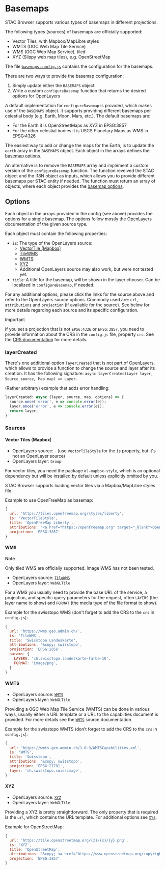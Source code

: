 # Basemaps

STAC Browser supports various types of basemaps in different projections.

The following types (sources) of basemaps are officially supported:

- Vector Tiles, with Mapbox/MapLibre styles
- WMTS (OGC Web Map Tile Service)
- WMS (OGC Web Map Service), tiled
- XYZ (Slippy web map tiles), e.g. OpenStreetMap

The file [`basemaps.config.js`](../basemaps.config.js) contains the configuration for the basemaps.

There are two ways to provide the basemap configuration:

1. Simply update either the `BASEMAPS` object
2. Write a custom `configureBasemap` function that returns the desired options for OpenLayers

A default implementation for `configureBasemap` is provided, which makes use of the `BASEMAPS` object.
It supports providing different basemaps per celestial body (e.g. Earth, Moon, Mars, etc.).
The default basemaps are:

- For the Earth it is OpenStreetMaps as XYZ in EPSG:3857
- For the other celestial bodies it is USGS Planetary Maps as WMS in EPSG:4326

The easiest way to add or change the maps for the Earth, is to update the `earth` array in the `BASEMAPS` object.
Each object in the arrays defines the [basemap options](#options).

An alternative is to remove the `BASEMAPS` array and implement a custom version of the `configureBasemap` function.
The function reveived the STAC object and the I18N object as inputs, which allows you to provide different basemaps per STAC entity if needed.
The function must return an array of objects, where each object provides the [basemap options](#options).

## Options

Each object in the arrays provided in the config (see above) provides the options for a single basemap.
The options follow mostly the OpenLayers documentation of the given source type.

Each object must contain the following properties:

- `is`: The type of the OpenLayers source:
  - [VectorTile (Mapbox)](#vector-tiles-mapbox)
  - [TileWMS](#wms)
  - [WMTS](#wmts)
  - [XYZ](#xyz)
  - Additional OpenLayers source may also work, but were not tested yet.
- `title`: A title for the basemap, will be shown in the layer chooser. Can be localized in `configureBasemap`, if needed.

For any additional options, please click the links for the source above and refer to the OpenLayers source options.
Commonly used are: `url`, `attributions` and `projection` (if available for the source).
See below for more details regarding each source and its specific configuration.

> [!IMPORTANT]
> If you set a projection that is not `EPSG:4326` or `EPSG:3857`, you need to provide information about the
> CRS in the `config.js` file, property `crs`. See the [CRS documentation](options.md#crs) for more details.

### layerCreated

There's one additional option `layerCreated` that is not part of OpenLayers,
which allows to provide a function to change the source and layer after its creation.
It has the following signature: `async layerCreated(Layer layer, Source source, Map map) => Layer`.

(Rather arbitrary) example that adds error handling:

```js
layerCreated: async (layer, source, map, options) => {
  source.once('error', e => console.error(e));
  layer.once('error', e => console.error(e));
  return layer;
}
```

### Sources

#### Vector Tiles (Mapbox)

- OpenLayers source: - (use `VectorTileStyle` for the `is` property, but it's not an OpenLayer source)
- OpenLayers layer: `Group`

For vector tiles, you need the package `ol-mapbox-style`, which is an optional dependency
but will be installed by default unless explicitly omitted by you.

STAC Browser supports loading vector tiles via a Mapbox/MapLibre styles file.

Example to use OpenFreeMap as basemap:

```js
{
  url: 'https://tiles.openfreemap.org/styles/liberty',
  is: 'VectorTileStyle',
  title: 'OpenFreeMap Liberty',
  attributions: '<a href="https://openfreemap.org" target="_blank">OpenFreeMap</a> <a href="https://www.openmaptiles.org/" target="_blank">© OpenMapTiles</a> Data from <a href="https://www.openstreetmap.org/copyright" target="_blank">OpenStreetMap</a>',
  projection: 'EPSG:3857'
}
```

#### WMS

> [!NOTE]
> Only tiled WMS are officially supported. Image WMS has not been tested.

- OpenLayers source: [`TileWMS`](https://openlayers.org/en/latest/apidoc/module-ol_source_TileWMS-TileWMS.html)
- OpenLayers layer: `WebGLTile`

For a WMS you usually need to provide the base URL of the service, a projection, and specific query parameters for the request,
often `LAYERS` (the layer name to show) and `FORMAT` (the media type of the file format to show).

Example for the swisstopo WMS (don't forget to add the CRS to the `crs` in `config.js`):

```js
{
  url: 'https://wms.geo.admin.ch/',
  is: 'TileWMS',
  title: 'Swisstopo Landeskarte',
  attributions: '&copy; swisstopo',
  projection: 'EPSG:2056',
  params: {
    LAYERS: 'ch.swisstopo.landeskarte-farbe-10',
    FORMAT: 'image/png',
  }
}
```

#### WMTS

- OpenLayers source: [`WMTS`](https://openlayers.org/en/latest/apidoc/module-ol_source_WMTS-WMTS.html)
- OpenLayers layer: `WebGLTile`

Providing a OGC Web Map Tile Service (WMTS) can be done in various ways, usually
either a URL template or a URL to the capabilties document is provided.
For more details see the [`WMTS`](https://openlayers.org/en/latest/apidoc/module-ol_source_WMTS-WMTS.html) source documentation.

Example for the swisstopo WMTS (don't forget to add the CRS to the `crs` in `config.js`):

```js
{
  url: 'https://wmts.geo.admin.ch/1.0.0/WMTSCapabilities.xml',
  is: 'WMTS',
  title: 'Swisstopo',
  attributions: '&copy; swisstopo',
  projection: 'EPSG:21781',
  layer: 'ch.swisstopo.swissimage',
}
```

#### XYZ

- OpenLayers source: [`XYZ`](https://openlayers.org/en/latest/apidoc/module-ol_source_XYZ-XYZ.html)
- OpenLayers layer: `WebGLTile`

Providing a XYZ is pretty straightforward.
The only property that is required is the `url`, which contains the URL template.
For additional options see [`XYZ`](https://openlayers.org/en/latest/apidoc/module-ol_source_XYZ-XYZ.html).

Example for OpenStreetMap:

```js
{
  url: 'https://tile.openstreetmap.org/{z}/{x}/{y}.png',
  is: 'XYZ',
  title: 'OpenStreetMap',
  attributions: '&copy; <a href="https://www.openstreetmap.org/copyright" target="_blank">OpenStreetMap</a> contributors.',
  projection: 'EPSG:3857'
}
```
